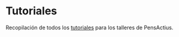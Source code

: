 # Tutoriales
Recopilación de todos los [tutoriales](../../wiki/Contenidos) para los talleres de PensActius. 
